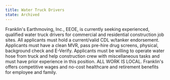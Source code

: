 ```yaml
---
title: Water Truck Drivers
state: Archived
---
```

Franklin's Earthmoving, Inc., EEOE, is currently seeking experienced, qualified water truck drivers for commercial and residential construction job sites.  All applicants must hold a current/valid CDL w/tanker endorsement.  Applicants must have a clean MVR, pass pre-hire drug screens, physical, background check and E-Verify.  Applicants must be willing to operate water hose from truck and help construction crew with miscellaneous tasks and must have prior experience in this position.  ALL WORK IS LOCAL.  Franklin's offers competitive wages and no-cost healthcare and retirement benefits for employee and family.